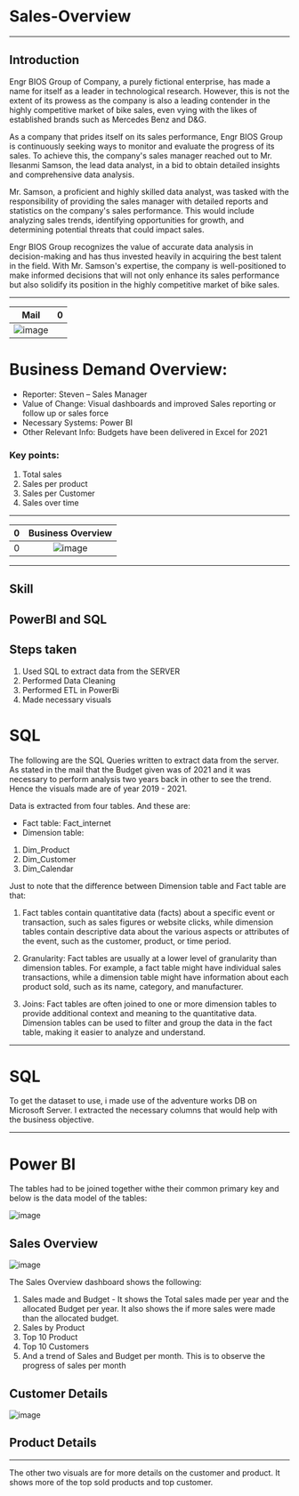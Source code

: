 # Sales-Overview
----
## Introduction

Engr BIOS Group of Company, a purely fictional enterprise, has made a name for itself as a leader in technological research. However, this is not the extent of its prowess as the company is also a leading contender in the highly competitive market of bike sales, even vying with the likes of established brands such as Mercedes Benz and D&G.

As a company that prides itself on its sales performance, Engr BIOS Group is continuously seeking ways to monitor and evaluate the progress of its sales. To achieve this, the company's sales manager reached out to Mr. Ilesanmi Samson, the lead data analyst, in a bid to obtain detailed insights and comprehensive data analysis.

Mr. Samson, a proficient and highly skilled data analyst, was tasked with the responsibility of providing the sales manager with detailed reports and statistics on the company's sales performance. This would include analyzing sales trends, identifying opportunities for growth, and determining potential threats that could impact sales.

Engr BIOS Group recognizes the value of accurate data analysis in decision-making and has thus invested heavily in acquiring the best talent in the field. With Mr. Samson's expertise, the company is well-positioned to make informed decisions that will not only enhance its sales performance but also solidify its position in the highly competitive market of bike sales.

----


Mail | 0
:---------------------------------------------:|:-----------------------------------------:
![image](https://user-images.githubusercontent.com/68794860/233706187-940a9a13-fa27-40e0-bea0-5c62857529fb.png) |

# Business Demand Overview:
-	Reporter: Steven – Sales Manager
-	Value of Change: Visual dashboards and improved Sales reporting or follow up or sales force
-	Necessary Systems: Power BI
-	Other Relevant Info: Budgets have been delivered in Excel for 2021

### Key points:
1.	Total sales
2.	Sales per product
3.	Sales per Customer
4.	Sales over time

----

0 | Business Overview
:---------------------------------------------:|:-----------------------------------------:
 0 | ![image](https://user-images.githubusercontent.com/68794860/233706219-52dd8e6b-f16d-4dab-a537-59b25be3aeb1.png)

----
## Skill
PowerBI and SQL
----

## Steps taken
1. Used SQL to extract data from the SERVER
2. Performed Data Cleaning
3. Performed ETL in PowerBi
4. Made necessary visuals

# **SQL**

The following are the SQL Queries written to extract data from the server. As stated in the mail that the Budget given was of 2021 and it was necessary to perform analysis two years back in other to see the trend. Hence the visuals made are of year 2019 - 2021.

Data is extracted from four tables. And these are:
- Fact table: Fact_internet
- Dimension table:
1. Dim_Product
2. Dim_Customer
3. Dim_Calendar

Just to note that the difference between Dimension table and Fact table are that:
1. Fact tables contain quantitative data (facts) about a specific event or transaction, such as sales figures or website clicks, while dimension tables contain descriptive data about the various aspects or attributes of the event, such as the customer, product, or time period.

2. Granularity: Fact tables are usually at a lower level of granularity than dimension tables. For example, a fact table might have individual sales transactions, while a dimension table might have information about each product sold, such as its name, category, and manufacturer.

3. Joins: Fact tables are often joined to one or more dimension tables to provide additional context and meaning to the quantitative data. Dimension tables can be used to filter and group the data in the fact table, making it easier to analyze and understand.

---
# **SQL**
To get the dataset to use, i made use of the adventure works DB on Microsoft Server. I extracted the necessary columns that would help with the business objective.



----
# Power BI
The tables had to be joined together withe their common primary key and below is the data model of the tables:

![image](https://user-images.githubusercontent.com/68794860/234278097-a6ecdab8-b536-4099-8035-8795367ee5bc.png)


## **Sales Overview**
![image](https://user-images.githubusercontent.com/68794860/234279545-efe93408-c93c-440a-864b-a9b1abed8e11.png)

The Sales Overview dashboard shows the following:
1. Sales made and Budget - It shows the Total sales made per year and the allocated Budget per year. It also shows the if more sales were made than the allocated budget.
2. Sales by Product
3. Top 10 Product
4. Top 10 Customers
5. And a trend of Sales and Budget per month. This is to observe the progress of sales per month

## **Customer Details**

![image](https://user-images.githubusercontent.com/68794860/234284764-5162928a-7650-4cbf-b2b0-e8e7b9504272.png)

## **Product Details**

---
The other two visuals are for more details on the customer and product. It shows more of the top sold products and top customer.
